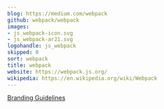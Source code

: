 ```yaml
---
blog: https://medium.com/webpack
github: webpack/webpack
images:
- js_webpack-icon.svg
- js_webpack-ar21.svg
logohandle: js_webpack
skipped: 0
sort: webpack
title: webpack
website: https://webpack.js.org/
wikipedia: https://en.wikipedia.org/wiki/Webpack
---
```


[Branding Guidelines](https://webpack.js.org/branding/)
